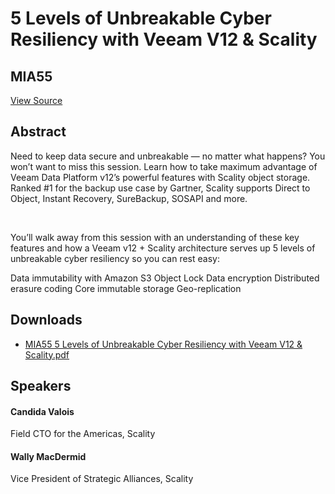 # 5 Levels of Unbreakable Cyber Resiliency with Veeam V12 & Scality 
## MIA55
[View Source](https://connect.veeam.com/flow/veeam/veeamon2023/attendeeportal/page/sessioncatalog/session/1681940516012001daU5)

## Abstract
Need to keep data secure and unbreakable — no matter what happens? You won’t want to miss this session. Learn how to take maximum advantage of Veeam Data Platform v12’s powerful features with Scality object storage. Ranked #1 for the backup use case by Gartner, Scality supports Direct to Object, Instant Recovery, SureBackup, SOSAPI and more. 

 

You’ll walk away from this session with an understanding of these key features and how a Veeam v12 + Scality architecture serves up 5 levels of unbreakable cyber resiliency so you can rest easy:

Data immutability with Amazon S3 Object Lock
Data encryption
Distributed erasure coding
Core immutable storage
Geo-replication


## Downloads
- [MIA55 5 Levels of Unbreakable Cyber Resiliency with Veeam V12 & Scality.pdf](<./files/MIA55 5 Levels of Unbreakable Cyber Resiliency with Veeam V12 & Scality.pdf>)

## Speakers
#### Candida Valois
Field CTO for the Americas, Scality
#### Wally MacDermid
Vice President of Strategic Alliances, Scality